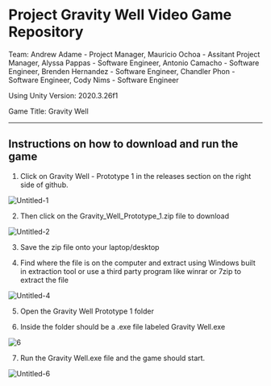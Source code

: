 # Project Gravity Well Video Game Repository

Team:
Andrew Adame - Project Manager, 
Mauricio Ochoa - Assitant Project Manager, 
Alyssa Pappas - Software Engineer, 
Antonio Camacho - Software Engineer, 
Brenden Hernandez - Software Engineer, 
Chandler Phon - Software Engineer, 
Cody Nims - Software Engineer

Using Unity Version: 2020.3.26f1

Game Title: Gravity Well


------------------------------------------------
Instructions on how to download and run the game
------------------------------------------------
1. Click on Gravity Well - Prototype 1 in the releases section on the right side of github.

![Untitled-1](https://user-images.githubusercontent.com/112797534/198538523-8be57a57-5d7f-4929-abc3-cd10e3cf6bc1.jpg)

2. Then click on the Gravity_Well_Prototype_1.zip file to download

![Untitled-2](https://user-images.githubusercontent.com/112797534/198538934-64fc8b02-e730-49a9-83ac-ba1d96739542.jpg)

3. Save the zip file onto your laptop/desktop

4. Find where the file is on the computer and extract using Windows built in extraction tool or use a third party program like winrar or 7zip to extract the file

![Untitled-4](https://user-images.githubusercontent.com/112797534/198539980-6d801462-f6a6-4f12-b57e-0672130a9b55.jpg)

5. Open the Gravity Well Prototype 1 folder

6. Inside the folder should be a .exe file labeled Gravity Well.exe

![6](https://user-images.githubusercontent.com/112797534/198540453-baf7107d-1bfc-4aa6-aca0-2f30477f9fcf.PNG)

7. Run the Gravity Well.exe file and the game should start.

![Untitled-6](https://user-images.githubusercontent.com/112797534/198540363-8330347f-f2d5-4620-96d6-8521f7ed3741.jpg)

